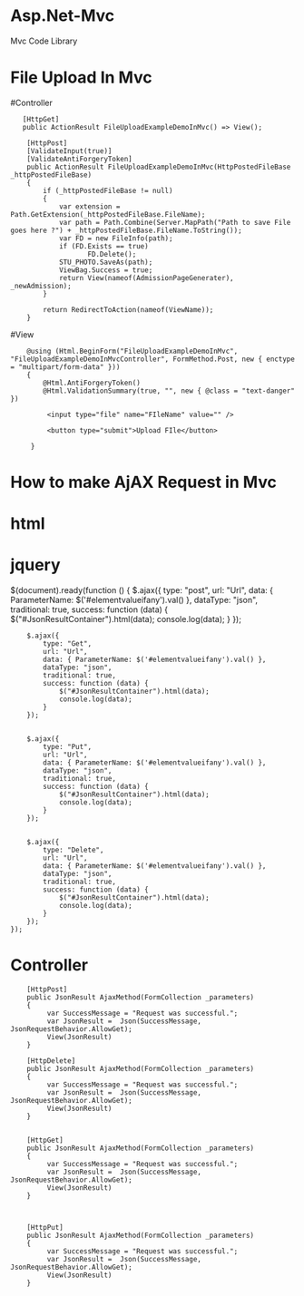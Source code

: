 # Asp.Net-Mvc
Mvc Code Library
# File Upload In Mvc

 #Controller

       [HttpGet]
       public ActionResult FileUploadExampleDemoInMvc() => View();
       
        [HttpPost]
        [ValidateInput(true)]
        [ValidateAntiForgeryToken]
        public ActionResult FileUploadExampleDemoInMvc(HttpPostedFileBase _httpPostedFileBase)
        {
            if (_httpPostedFileBase != null)
            {
                var extension = Path.GetExtension(_httpPostedFileBase.FileName);
                var path = Path.Combine(Server.MapPath("Path to save File goes here ?") + _httpPostedFileBase.FileName.ToString());
                var FD = new FileInfo(path);
                if (FD.Exists == true)
                       FD.Delete();
                STU_PHOTO.SaveAs(path); 
                ViewBag.Success = true;
                return View(nameof(AdmissionPageGenerater), _newAdmission);
            }

            return RedirectToAction(nameof(ViewName));
        }
        
 #View

        @using (Html.BeginForm("FileUploadExampleDemoInMvc", "FileUploadExampleDemoInMvcController", FormMethod.Post, new { enctype = "multipart/form-data" }))
        {
            @Html.AntiForgeryToken() 
            @Html.ValidationSummary(true, "", new { @class = "text-danger" })
            
             <input type="file" name="FIleName" value="" />
             
             <button type="submit">Upload FIle</button>
            
         }
         
         
        
        
  # How to make AjAX Request in Mvc
  # html
  <div id="JsonResultContainer"></div>
  
  # jquery
  $(document).ready(function () { 
        $.ajax({
            type: "post",
            url: "Url",
            data: { ParameterName: $('#elementvalueifany').val() },
            dataType: "json",
            traditional: true,
            success: function (data) {
                $("#JsonResultContainer").html(data);
                console.log(data);
            }
        });
        
        $.ajax({
            type: "Get",
            url: "Url",
            data: { ParameterName: $('#elementvalueifany').val() },
            dataType: "json",
            traditional: true,
            success: function (data) {
                $("#JsonResultContainer").html(data);
                console.log(data);
            }
        });
        
        
        $.ajax({
            type: "Put",
            url: "Url",
            data: { ParameterName: $('#elementvalueifany').val() },
            dataType: "json",
            traditional: true,
            success: function (data) {
                $("#JsonResultContainer").html(data);
                console.log(data);
            }
        });
        
        
        $.ajax({
            type: "Delete",
            url: "Url",
            data: { ParameterName: $('#elementvalueifany').val() },
            dataType: "json",
            traditional: true,
            success: function (data) {
                $("#JsonResultContainer").html(data);
                console.log(data);
            }
        });
    });
    
 # Controller
        [HttpPost]
        public JsonResult AjaxMethod(FormCollection _parameters)
        {
             var SuccessMessage = "Request was successful.";
             var JsonResult =  Json(SuccessMessage, JsonRequestBehavior.AllowGet);
             View(JsonResult)
        }
        
        [HttpDelete]
        public JsonResult AjaxMethod(FormCollection _parameters)
        {
             var SuccessMessage = "Request was successful.";
             var JsonResult =  Json(SuccessMessage, JsonRequestBehavior.AllowGet);
             View(JsonResult)
        }
        
        
        [HttpGet]
        public JsonResult AjaxMethod(FormCollection _parameters)
        {
             var SuccessMessage = "Request was successful.";
             var JsonResult =  Json(SuccessMessage, JsonRequestBehavior.AllowGet);
             View(JsonResult)
        }
        
        
        
        [HttpPut]
        public JsonResult AjaxMethod(FormCollection _parameters)
        {
             var SuccessMessage = "Request was successful.";
             var JsonResult =  Json(SuccessMessage, JsonRequestBehavior.AllowGet);
             View(JsonResult)
        }
        
        
        
